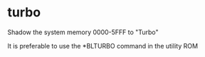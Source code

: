 # turbo

Shadow the system memory 0000-5FFF to "Turbo"

It is preferable to use the \*BLTURBO command in the utility ROM